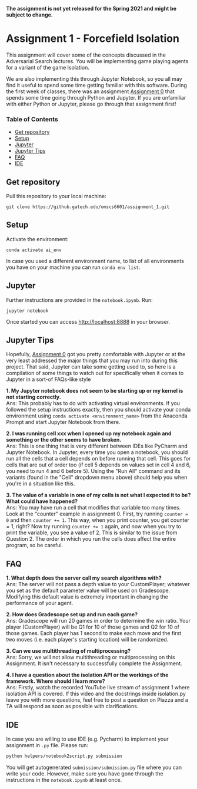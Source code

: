 **The assignment is not yet released for the Spring 2021 and might be subject to change.**

# Assignment 1 - Forcefield Isolation

This assignment will cover some of the concepts discussed in the Adversarial Search lectures. You will be implementing game playing agents for a variant of the game Isolation.

We are also implementing this through Jupyter Notebook, so you all may find it useful to spend some time getting familiar with this software. During the first week of classes, there was an assignment [Assignment 0](https://github.gatech.edu/omscs6601/assignment_0/) that spends some time going through Python and Jupyter. If you are unfamiliar with either Python or Jupyter, please go through that assignment first!

### Table of Contents
- [Get repository](#repo)
- [Setup](#setup)
- [Jupyter](#jupyter)
- [Jupyter Tips](#jupyter-tips)
- [FAQ](#faq)
- [IDE](#IDE)

<a name="repo"/></a>
## Get repository

Pull this repository to your local machine:

```
git clone https://github.gatech.edu/omscs6601/assignment_1.git
```

<a name="setup"/></a>
## Setup

Activate the environment:
```
conda activate ai_env
```

In case you used a different environment name, to list of all environments you have on your machine you can run `conda env list`.

<a name="jupyter"/></a>
## Jupyter

Further instructions are provided in the `notebook.ipynb`. Run:

```
jupyter notebook
```

Once started you can access [http://localhost:8888](http://localhost:8888/) in your browser.

<a name="jupyter-tips"/></a>
## Jupyter Tips

Hopefully, [Assignment 0](https://github.gatech.edu/omscs6601/assignment_0/) got you pretty comfortable with Jupyter or at the very least addressed the major things that you may run into during this project. That said, Jupyter can take some getting used to, so here is a compilation of some things to watch out for specifically when it comes to Jupyter in a sort-of FAQs-like style

**1. My Jupyter notebook does not seem to be starting up or my kernel is not starting correctly.**<br />
Ans: This probably has to do with activating virtual environments. If you followed the setup instructions exactly, then you should activate your conda environment using `conda activate <environment_name>` from the Anaconda Prompt and start Jupyter Notebook from there.

**2. I was running cell xxx when I opened up my notebook again and something or the other seems to have broken.**<br />
Ans: This is one thing that is very different between IDEs like PyCharm and Jupyter Notebook. In Jupyter, every time you open a notebook, you should run all the cells that a cell depends on before running that cell. This goes for cells that are out of order too (if cell 5 depends on values set in cell 4 and 6, you need to run 4 and 6 before 5). Using the "Run All" command and its variants (found in the "Cell" dropdown menu above) should help you when you're in a situation like this.

**3. The value of a variable in one of my cells is not what I expected it to be? What could have happened?** <br />
Ans: You may have run a cell that modifies that variable too many times. Look at the "counter" example in assignment 0. First, try running `counter = 0` and then `counter += 1`. This way, when you print counter, you get counter = 1, right? Now try running `counter += 1` again, and now when you try to print the variable, you see a value of 2. This is similar to the issue from Question 2. The order in which you run the cells does affect the entire program, so be careful.

<a name="faq"/></a>
## FAQ
**1. What depth does the server call my search algorithms with?**<br />
Ans: The server will not pass a depth value to your CustomPlayer; whatever you set as the default parameter value will be used on Gradescope. Modifying this default value is extremely important in changing the performance of your agent.

**2. How does Gradescope set up and run each game?**<br />
Ans: Gradescope will run 20 games in order to determine the win ratio. Your player (CustomPlayer) will be Q1 for 10 of those games and Q2 for 10 of those games. Each player has 1 second to make each move and the first two moves (i.e. each player's starting location) will be randomized.

**3. Can we use multithreading of multiprocessing?**<br />
Ans: Sorry, we will not allow multithreading or multiprocessing on this Assignment. It isn't necessary to successfully complete the Assignment.

**4. I have a question about the isolation API or the workings of the framework. Where should I learn more?**<br />
Ans: Firstly, watch the recorded YouTube live stream of assignment 1 where isolation API is covered. If this video and the docstrings inside isolation.py leave you with more questions, feel free to post a question on Piazza and a TA will respond as soon as possible with clarifications.

<a name="IDE"/></a>
## IDE 

In case you are willing to use IDE (e.g. Pycharm) to implement your assignment in `.py` file. Please run:

```bash
python helpers/notebook2script.py submission
```

You will get autogenerated `submission/submission.py` file where you can write your code. However, make sure you have gone through the instructions in the `notebook.ipynb` at least once.
